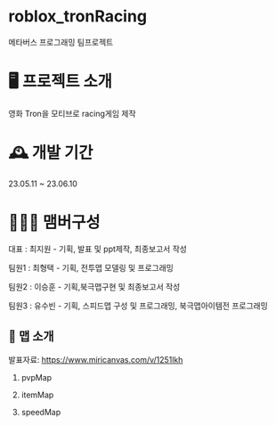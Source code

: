 # roblox_tronRacing
메타버스 프로그래밍 팀프로젝트 





🖥️ 프로젝트 소개
====================
영화 Tron을 모티브로 racing게임 제작






🕰️ 개발 기간
====================
23.05.11 ~ 23.06.10







🧑‍🤝‍🧑 맴버구성
====================
대표 : 최지원 - 기획, 발표 및 ppt제작, 최종보고서 작성

팀원1 : 최형택 - 기획, 전투맵 모델링 및 프로그래밍

팀원2 : 이승훈 - 기획,북극맵구현 및 최종보고서 작성

팀원3 : 유수빈 - 기획, 스피드맵 구성 및 프로그래밍, 북극맵아이템전 프로그래밍 







📌 맵 소개 
------------------------------------
발표자료:
https://www.miricanvas.com/v/1251lkh


1. pvpMap

2. itemMap

3. speedMap 

